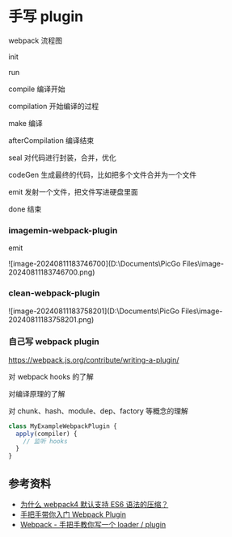 # 手写 plugin





webpack 流程图

init

run

compile 编译开始

compilation 开始编译的过程

make 编译

afterCompilation 编译结束

seal 对代码进行封装，合并，优化

codeGen 生成最终的代码，比如把多个文件合并为一个文件

emit 发射一个文件，把文件写进硬盘里面

done 结束



### imagemin-webpack-plugin

emit

![image-20240811183746700](D:\Documents\PicGo Files\image-20240811183746700.png)









### clean-webpack-plugin



![image-20240811183758201](D:\Documents\PicGo Files\image-20240811183758201.png)









### 自己写 webpack plugin

https://webpack.js.org/contribute/writing-a-plugin/

对 webpack hooks 的了解

对编译原理的了解

对 chunk、hash、module、dep、factory 等概念的理解



```javascript
class MyExampleWebpackPlugin {
  apply(compiler) {
  	// 监听 hooks
  }
}
```











## 参考资料

-   [为什么 webpack4 默认支持 ES6 语法的压缩？](https://juejin.cn/post/6844903935413583880)
-   [手把手带你入门 Webpack Plugin](https://mp.weixin.qq.com/s/8oDENjCOsXxlA2fyuIN4GA)
-   [Webpack - 手把手教你写一个 loader / plugin](https://mp.weixin.qq.com/s/T9H5HYpo-MBgZiSnaHTi0A)
